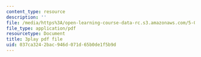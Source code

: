 ```yaml
---
content_type: resource
description: ''
file: /media/https%3A/open-learning-course-data-rc.s3.amazonaws.com/5-08j-biological-chemistry-ii-spring-2016/037ca3242bac946d071d65b0de1f5b9d_Jn-Bkwf77SQ.pdf
file_type: application/pdf
resourcetype: Document
title: 3play pdf file
uid: 037ca324-2bac-946d-071d-65b0de1f5b9d
---
```

